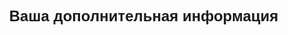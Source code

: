 <!DOCTYPE html>
<html lang="ru">
<head>
    <meta charset="UTF-8">
    <meta name="viewport" content="width=device-width, initial-scale=1.0">
    <title>Дополнительная информация</title>
    <style>
        body {
            display: flex;
            justify-content: center;
            align-items: center;
            height: 100vh;
            margin: 0;
            font-family: Arial, sans-serif;
        }
        .info-text {
            font-size: 24px;
            font-weight: bold;
        }
    </style>
</head>
<body>
    <div class="info-text">Ваша дополнительная информация</div>
</body>
</html>

